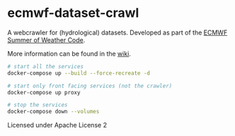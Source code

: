 # ecmwf-dataset-crawl

A webcrawler for (hydrological) datasets.
Developed as part of the [ECMWF Summer of Weather Code](https://esowc.ecmwf.int).

More information can be found in the [wiki](https://github.com/noerw/ecmwf-dataset-crawl/wiki).


```sh
# start all the services
docker-compose up --build --force-recreate -d

# start only front facing services (not the crawler)
docker-compose up proxy

# stop the services
docker-compose down --volumes
```

Licensed under Apache License 2
